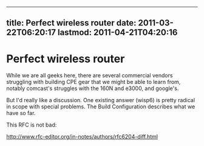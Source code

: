 
---
title: Perfect wireless router
date: 2011-03-22T06:20:17
lastmod: 2011-04-21T04:20:16
---
Perfect wireless router
=======================

While we are all geeks here, there are several commercial vendors
struggling with building CPE gear that we might be able to learn from,
notably comcast's struggles with the 160N and e3000, and google's.

But I'd really like a discussion. One existing answer
(<link>wisp6</link>) is pretty radical in scope with special problems.
The <link>Build Configuration</link> describes what we have so far.

This RFC is not bad:

http://www.rfc-editor.org/in-notes/authors/rfc6204-diff.html
